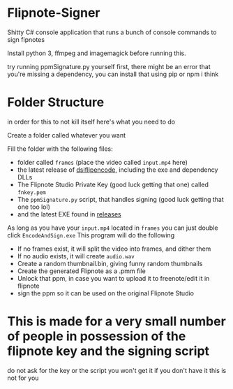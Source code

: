# Flipnote-Signer
Shitty C# console application that runs a bunch of console commands to sign fipnotes

Install python 3, ffmpeg and imagemagick before running this.

try running ppmSignature.py yourself first, there might be an error that you're missing a dependency, you can install that using pip or npm i think

# Folder Structure
in order for this to not kill itself here's what you need to do

Create a folder called whatever you want

Fill the folder with the following files:

* folder called `frames` (place the video called `input.mp4` here)
* the latest release of [dsiflipencode](https://github.com/khang06/dsiflipencode), including the exe and dependency DLLs
* The Flipnote Studio Private Key (good luck getting that one) called `fnkey.pem`
* The `ppmSignature.py` script, that handles signing (good luck getting that one too lol)
* and the latest EXE found in [releases](https://github.com/RinLovesYou/Flipnote-Signer/releases) 

As long as you have your `input.mp4` located in `frames` you can just double click `EncodeAndSign.exe`
This program will do the following

* If no frames exist, it will split the video into frames, and dither them
* If no audio exists, it will create `audio.wav`
* Create a random thumbnail.bin, giving funny random thumbnails
* Create the generated Flipnote as a .pmm file
* Unlock that ppm, in case you want to upload it to freenote/edit it in flipnote
* sign the ppm so it can be used on the original Flipnote Studio

# This is made for a very small number of people in possession of the flipnote key and the signing script
do not ask for the key or the script
you won't get it
if you don't have it this is not for you
